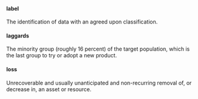 #### label ####
The identification of data with an agreed upon classification.
#### laggards ####
The minority group (roughly 16 percent) of the target population, which is the last group to try or adopt a new product.
#### loss 
Unrecoverable and usually unanticipated and non-recurring removal of, or decrease in, an asset or resource.